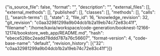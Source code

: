 {"is_source_file": false, "format": "", "description": "", "external_files": [], "external_methods": [], "published": [], "classes": [], "methods": [], "calls": [], "search-terms": [], "state": 2, "file_id": 16, "knowledge_revision": 32, "git_revision": "c0aa32981299a9b04dcb1b2a19eb74c72e83c41f", "filename": "/home/kavia/workspace/code-generation/booknest-12166-12174/bookstore_web_app/README.md", "hash": "ebece526bc2eadd78ddd787a76c56607", "format-version": 4, "code-base-name": "default", "revision_history": [{"32": "c0aa32981299a9b04dcb1b2a19eb74c72e83c41f"}]}